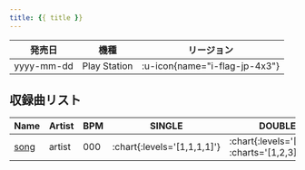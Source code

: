 ```yaml
---
title: {{ title }}
---
```


|発売日|機種|リージョン|
|------|----|---------|
|yyyy-mm-dd|Play Station| :u-icon{name="i-flag-jp-4x3"} |

## 収録曲リスト

|Name|Artist|BPM|SINGLE|DOUBLE|COUPLE|
|----|------|---|------|------|------|
|[song](/)|artist|000| :chart{:levels='[1,1,1,1]'} | :chart{:levels='[1,1,1]' :charts='[1,2,3]'} |
